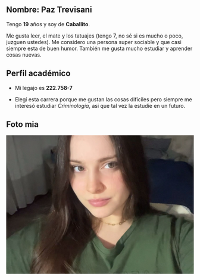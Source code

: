 ## Nombre: Paz Trevisani

Tengo **19** años y soy de **Caballito**.

Me gusta leer, el mate y los tatuajes (tengo 7, no sé si es mucho o poco, juzguen ustedes). Me considero una persona super sociable y que casi siempre esta de buen humor. También me gusta mucho estudiar y aprender cosas nuevas.

## Perfil académico

- Mi legajo es **222.758-7**
  
- Elegí esta carrera porque me gustan las cosas difíciles pero siempre me interesó estudiar *Criminología*, asi que tal vez la estudie en un futuro.

## Foto mia

![imagen](readmefoto.jpg)
